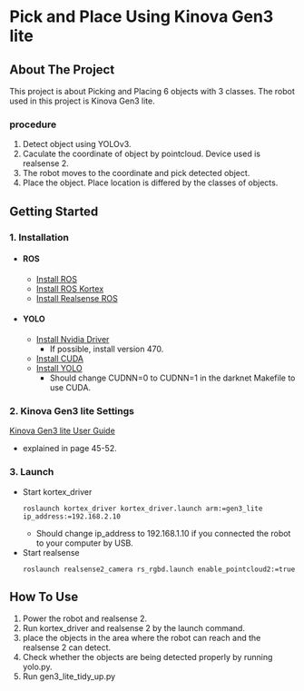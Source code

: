 # Pick and Place Using Kinova Gen3 lite
## About The Project
This project is about Picking and Placing 6 objects with 3 classes. The robot used in this project is Kinova Gen3 lite. 
### procedure
1. Detect object using YOLOv3.
2. Caculate the coordinate of object by pointcloud. Device used is realsense 2.
3. The robot moves to the coordinate and pick detected object.
4. Place the object. Place location is differed by the classes of objects.
## Getting Started
### 1. Installation
+ #### ROS
  + [Install ROS](http://wiki.ros.org/ROS/Installation)
  + [Install ROS Kortex](https://github.com/Kinovarobotics/ros_kortex)
  + [Install Realsense ROS](https://github.com/IntelRealSense/realsense-ros)
+ #### YOLO
  + [Install Nvidia Driver](https://www.nvidia.co.kr/Download/index.aspx?lang=kr)
    + If possible, install version 470.
  + [Install CUDA](https://developer.nvidia.com/cuda-10.2-download-archive)
  + [Install YOLO](https://pjreddie.com/darknet/yolo/)
    + Should change CUDNN=0 to CUDNN=1 in the darknet Makefile to use CUDA.
### 2. Kinova Gen3 lite Settings
[Kinova Gen3 lite User Guide](https://www.kinovarobotics.com/en/resources/gen3-lite-technical-resources)
+ explained in page 45-52.
### 3. Launch
+ Start kortex_driver
  ```
  roslaunch kortex_driver kortex_driver.launch arm:=gen3_lite ip_address:=192.168.2.10
  ```
  + Should change ip_address to 192.168.1.10 if you connected the robot to your computer by USB.
+ Start realsense
  ```
  roslaunch realsense2_camera rs_rgbd.launch enable_pointcloud2:=true
  ```
## How To Use
1. Power the robot and realsense 2.
2. Run kortex_driver and realsense 2 by the launch command.
3. place the objects in the area where the robot can reach and the realsense 2 can detect.
4. Check whether the objects are being detected properly by running yolo.py.
5. Run gen3_lite_tidy_up.py

